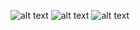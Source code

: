 ![alt text](https://pp.userapi.com/c840139/v840139831/4f69c/U9-r5TO1Ygo.jpg)
![alt text](https://pp.userapi.com/c840139/v840139387/4bbac/d1X8j14IY7o.jpg)
![alt text](https://pp.userapi.com/c840139/v840139387/4bbb6/vQwJtfD1hj4.jpg)